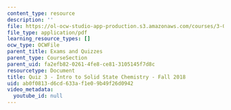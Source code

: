 ```yaml
---
content_type: resource
description: ''
file: https://ol-ocw-studio-app-production.s3.amazonaws.com/courses/3-091-introduction-to-solid-state-chemistry-fall-2018/ab0f0813d6cd633af1e09b49f26d0942_MIT3_091F18_Q03.pdf
file_type: application/pdf
learning_resource_types: []
ocw_type: OCWFile
parent_title: Exams and Quizzes
parent_type: CourseSection
parent_uid: fa2efb82-0261-4fe8-ce81-3105145f7d8c
resourcetype: Document
title: Quiz 3 - Intro to Solid State Chemistry - Fall 2018
uid: ab0f0813-d6cd-633a-f1e0-9b49f26d0942
video_metadata:
  youtube_id: null
---
```

